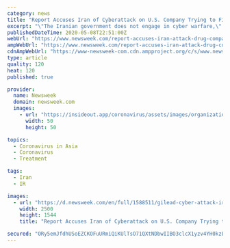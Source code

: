 ```yaml
---
category: news
title: "Report Accuses Iran of Cyberattack on U.S. Company Trying to Find Treatment for Coronavirus"
excerpt: "\"The Iranian government does not engage in cyber warfare,\" Iranian mission to the U.N. spokesperson Alireza Miryousefi told Newsweek following a Reuters report tying Tehran to an attack on Gilead."
publishedDateTime: 2020-05-08T22:51:00Z
webUrl: "https://www.newsweek.com/report-accuses-iran-attack-drug-company-coronavirus-1502838"
ampWebUrl: "https://www.newsweek.com/report-accuses-iran-attack-drug-company-coronavirus-1502838?amp=1"
cdnAmpWebUrl: "https://www-newsweek-com.cdn.ampproject.org/c/s/www.newsweek.com/report-accuses-iran-attack-drug-company-coronavirus-1502838?amp=1"
type: article
quality: 120
heat: 120
published: true

provider:
  name: Newsweek
  domain: newsweek.com
  images:
    - url: "https://insideout.app/coronavirus/assets/images/organizations/newsweek.com-50x50.jpg"
      width: 50
      height: 50

topics:
  - Coronavirus in Asia
  - Coronavirus
  - Treatment

tags:
  - Iran
  - IR

images:
  - url: "https://d.newsweek.com/en/full/1588511/gilead-cyber-attack-iran-remdesivir.jpg"
    width: 2500
    height: 1544
    title: "Report Accuses Iran of Cyberattack on U.S. Company Trying to Find Treatment for Coronavirus"

secured: "ORy5emJfdhUSoEZCKOFuURmiQiKUlTsO71QXtNDbwIIBO3clcX1yzv4YH0kzL3FlYEfd2h3D8tf5Nc/IZvRtSoDYKYECU0A3W67ep5nVmuUEYQR0HjxwzpepdyR72+S8LWItC121q5QBeLOYZlCEljSA0FrsCYUYekJ0liO8uBcTF8/470hG4x7XH08vkOZIooWIahGgowjv35LClLeUnUoguawe3VCotWyKHVHXNx2fwEo1p6Sa83adRGRjZJ+mKCYvVrIc4tZxjuy4hyUVkUSSeLBURlCdJXVipYUo92bbfqrp8O619gg+nI79YjV6;dGuZ+CW0PY2w8vVnw+DcYw=="
---
```


